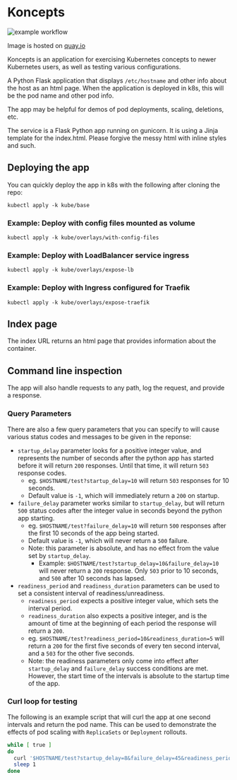 # Koncepts

![example workflow](https://github.com/smrowley/koncepts/actions/workflows/image-build-publish.yaml/badge.svg)

Image is hosted on [quay.io](https://quay.io/srowley/koncepts)

Koncepts is an application for exercising Kubernetes concepts to newer Kubernetes users, as well as testing various configurations.

A Python Flask application that displays `/etc/hostname` and other info about the host as an html page. When the application is deployed in k8s, this will be the pod name and other pod info.

The app may be helpful for demos of pod deployments, scaling, deletions, etc.

The service is a Flask Python app running on gunicorn. It is using a Jinja template for the index.html. Please forgive the messy html with inline styles and such.

## Deploying the app

You can quickly deploy the app in k8s with the following after cloning the repo:

```
kubectl apply -k kube/base
```

### Example: Deploy with config files mounted as volume

```
kubectl apply -k kube/overlays/with-config-files
```

### Example: Deploy with LoadBalancer service ingress

```
kubectl apply -k kube/overlays/expose-lb
```

### Example: Deploy with Ingress configured for Traefik

```
kubectl apply -k kube/overlays/expose-traefik
```

## Index page

The index URL returns an html page that provides information about the container.

## Command line inspection

The app will also handle requests to any path, log the request, and provide a response.

### Query Parameters

There are also a few query parameters that you can specify to will cause various status codes and messages to be given in the reponse:

* `startup_delay` parameter looks for a positive integer value, and represents the number of seconds after the python app has started before it will return `200` responses. Until that time, it will return `503` response codes.
  * eg. `$HOSTNAME/test?startup_delay=10` will return `503` responses for 10 seconds.
  * Default value is `-1`, which will immediately return a `200` on startup.
* `failure_delay` parameter works similar to `startup_delay`, but will return `500` status codes after the integer value in seconds beyond the python app starting.
  * eg. `$HOSTNAME/test?failure_delay=10` will return `500` responses after the first 10 seconds of the app being started.
  * Default value is `-1`, which will never return a `500` failure.
  * Note: this parameter is absolute, and has no effect from the value set by `startup_delay`.
    * Example: `$HOSTNAME/test?startup_delay=10&failure_delay=10` will never return a `200` response. Only `503` prior to 10 seconds, and `500` after 10 seconds has lapsed.
* `readiness_period` and `readiness_duration` parameters can be used to set a consistent interval of readiness/unreadiness.
  * `readiness_period` expects a positive integer value, which sets the interval period.
  * `readiness_duration` also expects a positive integer, and is the amount of time at the beginning of each period the response will return a `200`.
  * eg. `$HOSTNAME/test?readiness_period=10&readiness_duration=5` will return a `200` for the first five seconds of every ten second interval, and a `503` for the other five seconds.
  * Note: the readiness parameters only come into effect after `startup_delay` and `failure_delay` success conditions are met. However, the start time of the intervals is absolute to the startup time of the app.

### Curl loop for testing

The following is an example script that will curl the app at one second intervals and return the pod name. This can be used to demonstrate the effects of pod scaling with `ReplicaSets` or `Deployment` rollouts.

```sh
while [ true ]
do
  curl '$HOSTNAME/test?startup_delay=8&failure_delay=45&readiness_period=10&readiness_duration=5'
  sleep 1
done
```
